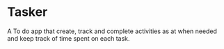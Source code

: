 # Tasker
A To do app that create, track and complete activities as at when needed and keep track of time spent on each task.

